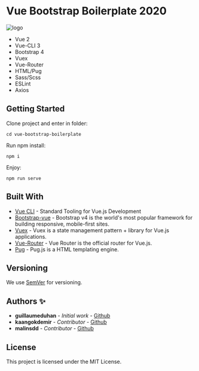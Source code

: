 # Vue Bootstrap Boilerplate 2020

![logo](https://myhappyagency.com/blog/wp-content/uploads/2019/10/vue-bootstrap-vuex-eslint.png)

- Vue 2
- Vue-CLI 3
- Bootstrap 4
- Vuex
- Vue-Router
- HTML/Pug
- Sass/Scss
- ESLint
- Axios

## Getting Started

Clone project and enter in folder:

```
cd vue-bootstrap-boilerplate
```

Run npm install:

```
npm i
```
Enjoy:

```
npm run serve
```

## Built With

* [Vue CLI](https://cli.vuejs.org/) - Standard Tooling for Vue.js Development
* [Bootstrap-vue](https://bootstrap-vue.js.org/) - Bootstrap v4 is the world's most popular framework for building responsive, mobile-first sites.
* [Vuex](https://vuex.vuejs.org/) - Vuex is a state management pattern + library for Vue.js applications.
* [Vue-Router](https://router.vuejs.org/) - Vue Router is the official router for Vue.js.
* [Pug](https://pugjs.org/api/getting-started.html) - Pug.js is a HTML templating engine.

## Versioning

We use [SemVer](http://semver.org/) for versioning.

## Authors ✨

* **guillaumeduhan** - *Initial work* - [Github](https://github.com/guillaumeduhan)
* **kaangokdemir** - *Contributor* - [Github](https://github.com/kaangokdemir)
* **malinsdd** - *Contributor* - [Github](https://github.com/malinsdd)

## License

This project is licensed under the MIT License.
